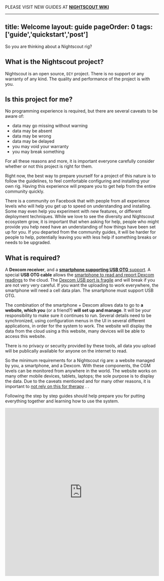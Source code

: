 PLEASE VISIT NEW GUIDES AT [**NIGHTSCOUT WIKI**](http://www.nightscout.info)

---
title: Welcome
layout: guide
pageOrder: 0
tags: ['guide','quickstart','post']
---

So you are thinking about a Nightscout rig?

## What is the Nightscout project?
Nightscout is an open source, `DIY` project.  There is no support or
any warranty of any kind.  The quality and performance of the project
is with you.

## Is this project for me?

No programming experience is required, but there are several caveats
to be aware of:

  * data may go missing without warning
  * data may be absent
  * data may be wrong
  * data may be delayed
  * you may void your warranty
  * you may break something

For all these reasons and more, it is important everyone carefully
consider whether or not this project is right for them.

Right now, the best way to prepare yourself for a project of this
nature is to follow the guidelines, to feel comfortable configuring
and installing your own rig.  Having this experience will prepare you
to get help from the entire community quickly.

There is a community on Facebook that with people from all experience
levels who will help you get up to speed on understanding and
installing.  Some may even help you experiment with new features, or
different deployment techniques.  While we love to see the diversity
and Nightscout ecosystem grow, it is important that when asking for
help, people who might provide you help need have an understanding of
how things have been set up for you.  If you departed from the
community guides, it will be harder for people to help, potentially
leaving you with less help if something breaks or needs to be
upgraded.

## What is required?

A **Dexcom receiver**, and a [**smartphone supporting USB
OTG** support](https://www.youtube.com/watch?v=KIyBpl6Z7iM).
A special **USB OTG cable** allows the 
[smartphone to read and report Dexcom readings](https://www.youtube.com/watch?v=G_8c8d43mI8)
to the cloud.  The
[Dexcom USB port is fragile](https://www.youtube.com/watch?v=bSGF4kQj7ck)
and will break if you are not very very careful.  If you want the
uploading to work everywhere, the smartphone will need a cell data
plan.  The smartphone must support USB OTG.

The combination of the smartphone + Dexcom allows data to go to **a
website, which you** (or a friend?) **will set up and manage**.  It
will be your responsibility to make sure it continues to run.  Several
details need to be synchronized, using configuration menus in the UI
in several different applications, in order for the system to work.
The website will display the data from the cloud using a this website,
many devices will be able to access this website.

There is no privacy or security provided by these tools, all data you
upload will be publically available for anyone on the internet to
read.

So the minimum requirements for a Nightscout rig are: a website
managed by you, a smartphone, and a Dexcom.  With these components,
the CGM levels can be monitored from anywhere in the world.  The
website works on many other mobile devices, tablets, laptops; the sole
purpose is to display the data.  Due to the caveats mentioned and for
many other reasons, it is important to
[not rely on this for therapy](https://www.youtube.com/watch?v=1wqwFCjobBo) .
.

Following the step by step guides should help prepare you for putting
everything together and learning how to use the system.

<iframe class="imgur-album" width="100%" height="550" frameborder="0"
src="http://imgur.com/a/XRnU8/embed"></iframe>

